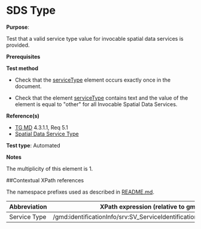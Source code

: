 # SDS Type

**Purpose**: 

Test that a valid service type value for invocable spatial data services is provided.

**Prerequisites**

**Test method**

* Check that the [serviceType](#serviceType) element occurs exactly once in the document.

* Check that the element [serviceType](#serviceType) contains text and the value of the element is equal to "other" for all Invocable Spatial Data Services.

**Reference(s)**

* [TG MD](./README.md#ref_TG_MD) 4.3.1.1, Req 5.1
* [Spatial Data Service Type](http://inspire.ec.europa.eu/metadata-codelist/SpatialDataServiceType/SpatialDataServiceType.es.xml)

**Test type**: Automated

**Notes**

The multiplicity of this element is 1.

##Contextual XPath references

The namespace prefixes used as described in [README.md](./README.md#namespaces).

Abbreviation                                   |  XPath expression (relative to gmd:MD_Metadata)
-----------------------------------------------| -------------------------------------------------------------------------
<a name="serviceType"></a>Service Type | /gmd:identificationInfo/srv:SV_ServiceIdentification/srv:serviceType/gco:LocalName
